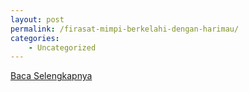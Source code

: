 ```yaml
---
layout: post
permalink: /firasat-mimpi-berkelahi-dengan-harimau/
categories:
    - Uncategorized
---
```


[Baca Selengkapnya](/06)
